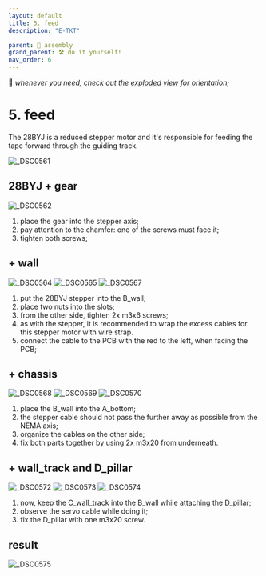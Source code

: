 ```yaml
---
layout: default
title: 5. feed
description: "E-TKT"

parent: 🧩 assembly
grand_parent: 🛠️ do it yourself!
nav_order: 6
---
```


💬 *whenever you need, check out the [exploded view](https://andreisperid.github.io/E-TKT/diy/assembly/assembly.html) for orientation;*

# **5. feed**

The 28BYJ is a reduced stepper motor and it's responsible for feeding the tape forward through the guiding track.

![_DSC0561](https://user-images.githubusercontent.com/15098003/196207990-1c21a92c-27de-4abf-9c8c-a35d16de7d52.jpg)


## 28BYJ + gear

![_DSC0562](https://user-images.githubusercontent.com/15098003/196208000-c2f8584b-7299-4981-afd3-1231211e1a40.jpg)

1. place the gear into the stepper axis;
2. pay attention to the chamfer: one of the screws must face it;
3. tighten both screws;


## + wall 

![_DSC0564](https://user-images.githubusercontent.com/15098003/196208003-2ef43058-cb04-48d0-9384-3da5a3211635.jpg)
![_DSC0565](https://user-images.githubusercontent.com/15098003/196208005-a7c0433d-88eb-41ee-869e-a477e5113006.jpg)
![_DSC0567](https://user-images.githubusercontent.com/15098003/196208010-37e1f262-c733-4cc1-9388-ab3e5a338b8a.jpg)

1. put the 28BYJ stepper into the B_wall;
2. place two nuts into the slots;
3. from the other side, tighten 2x m3x6 screws;
4. as with the stepper, it is recommended to wrap the excess cables for this stepper motor with wire strap.
5. connect the cable to the PCB with the red to the left, when facing the PCB;


## + chassis

![_DSC0568](https://user-images.githubusercontent.com/15098003/196208011-5dcdb1b2-5cdf-4797-a754-7a243690890b.jpg)
![_DSC0569](https://user-images.githubusercontent.com/15098003/196208012-9a56c7dd-3e0b-46f5-b863-557099bcbaf5.jpg)
![_DSC0570](https://user-images.githubusercontent.com/15098003/196208015-da056aa7-de50-48cc-a46e-d9b6480d48c8.jpg)

1. place the B_wall into the A_bottom;
2. the stepper cable should not pass the further away as possible from the NEMA axis;
3. organize the cables on the other side;
4. fix both parts together by using 2x m3x20 from underneath.


## + wall_track and D_pillar

![_DSC0572](https://user-images.githubusercontent.com/15098003/196208019-a4f3dbde-1fb2-489f-b0cb-05ce6073a9a9.jpg)
![_DSC0573](https://user-images.githubusercontent.com/15098003/196208025-69bdb4da-38db-4df3-ad54-64fadb7aead1.jpg)
![_DSC0574](https://user-images.githubusercontent.com/15098003/196208028-5eb0b08f-f3cc-4c4d-80d5-c4a89d06fce8.jpg)

1. now, keep the C_wall_track into the B_wall while attaching the D_pillar;
2. observe the servo cable while doing it;
3. fix the D_pillar with one m3x20 screw.


## result
![_DSC0575](https://user-images.githubusercontent.com/15098003/196209083-60f78f51-9531-46ad-a175-a1cd68c64970.jpg)

